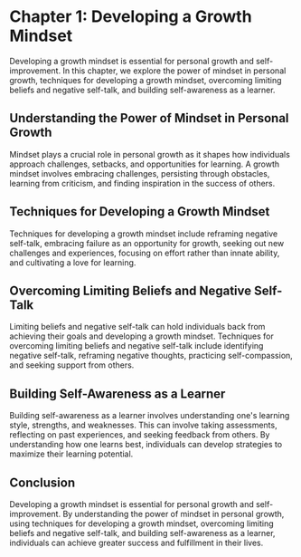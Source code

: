 Chapter 1: Developing a Growth Mindset
======================================

Developing a growth mindset is essential for personal growth and self-improvement. In this chapter, we explore the power of mindset in personal growth, techniques for developing a growth mindset, overcoming limiting beliefs and negative self-talk, and building self-awareness as a learner.

Understanding the Power of Mindset in Personal Growth
-----------------------------------------------------

Mindset plays a crucial role in personal growth as it shapes how individuals approach challenges, setbacks, and opportunities for learning. A growth mindset involves embracing challenges, persisting through obstacles, learning from criticism, and finding inspiration in the success of others.

Techniques for Developing a Growth Mindset
------------------------------------------

Techniques for developing a growth mindset include reframing negative self-talk, embracing failure as an opportunity for growth, seeking out new challenges and experiences, focusing on effort rather than innate ability, and cultivating a love for learning.

Overcoming Limiting Beliefs and Negative Self-Talk
--------------------------------------------------

Limiting beliefs and negative self-talk can hold individuals back from achieving their goals and developing a growth mindset. Techniques for overcoming limiting beliefs and negative self-talk include identifying negative self-talk, reframing negative thoughts, practicing self-compassion, and seeking support from others.

Building Self-Awareness as a Learner
------------------------------------

Building self-awareness as a learner involves understanding one's learning style, strengths, and weaknesses. This can involve taking assessments, reflecting on past experiences, and seeking feedback from others. By understanding how one learns best, individuals can develop strategies to maximize their learning potential.

Conclusion
----------

Developing a growth mindset is essential for personal growth and self-improvement. By understanding the power of mindset in personal growth, using techniques for developing a growth mindset, overcoming limiting beliefs and negative self-talk, and building self-awareness as a learner, individuals can achieve greater success and fulfillment in their lives.
